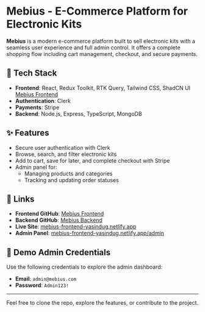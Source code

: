 # Mebius - E-Commerce Platform for Electronic Kits

**Mebius** is a modern e-commerce platform built to sell electronic kits with a seamless user experience and full admin control. It offers a complete shopping flow including cart management, checkout, and secure payments.

## 🔧 Tech Stack

- **Frontend**: React, Redux Toolkit, RTK Query, Tailwind CSS, ShadCN UI [Mebius Frontend](https://github.com/yasindu-tech/Mebius-Frontend)
- **Authentication**: Clerk
- **Payments**: Stripe
- **Backend**: Node.js, Express, TypeScript, MongoDB

## ✨ Features

- Secure user authentication with Clerk
- Browse, search, and filter electronic kits
- Add to cart, save for later, and complete checkout with Stripe
- Admin panel for:
  - Managing products and categories
  - Tracking and updating order statuses

## 🔗 Links

- **Frontend GitHub**: [Mebius Frontend](https://github.com/yasindu-tech/Mebius-Frontend)
- **Backend GitHub**: [Mebius Backend](https://github.com/yasindu-tech/Mebius-Backend)
- **Live Site**: [mebius-frontend-yasindug.netlify.app](https://mebius-frontend-yasindug.netlify.app)
- **Admin Panel**: [mebius-frontend-yasindug.netlify.app/admin](https://mebius-frontend-yasindug.netlify.app/admin)

## 🔐 Demo Admin Credentials

Use the following credentials to explore the admin dashboard:

- **Email**: `admin@mebius.com`
- **Password**: `Admin123!`

---

Feel free to clone the repo, explore the features, or contribute to the project.
